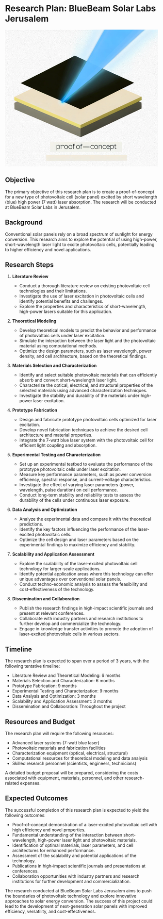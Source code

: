 # Research Plan: BlueBeam Solar Labs Jerusalem
![Layers with beam diagram](./layers_diagram.png)

## Objective
The primary objective of this research plan is to create a proof-of-concept for a new type of photovoltaic cell (solar panel) excited by short wavelength (blue) high power (7 watt) laser absorption. The research will be conducted at BlueBeam Solar Labs in Jerusalem.

## Background
Conventional solar panels rely on a broad spectrum of sunlight for energy conversion. This research aims to explore the potential of using high-power, short-wavelength laser light to excite photovoltaic cells, potentially leading to higher efficiency and novel applications.

## Research Steps

1. **Literature Review**
   - Conduct a thorough literature review on existing photovoltaic cell technologies and their limitations.
   - Investigate the use of laser excitation in photovoltaic cells and identify potential benefits and challenges.
   - Explore the properties and characteristics of short-wavelength, high-power lasers suitable for this application.

2. **Theoretical Modeling**
   - Develop theoretical models to predict the behavior and performance of photovoltaic cells under laser excitation.
   - Simulate the interaction between the laser light and the photovoltaic material using computational methods.
   - Optimize the design parameters, such as laser wavelength, power density, and cell architecture, based on the theoretical findings.

3. **Materials Selection and Characterization**
   - Identify and select suitable photovoltaic materials that can efficiently absorb and convert short-wavelength laser light.
   - Characterize the optical, electrical, and structural properties of the selected materials using advanced characterization techniques.
   - Investigate the stability and durability of the materials under high-power laser excitation.

4. **Prototype Fabrication**
   - Design and fabricate prototype photovoltaic cells optimized for laser excitation.
   - Develop novel fabrication techniques to achieve the desired cell architecture and material properties.
   - Integrate the 7-watt blue laser system with the photovoltaic cell for efficient light coupling and absorption.

5. **Experimental Testing and Characterization**
   - Set up an experimental testbed to evaluate the performance of the prototype photovoltaic cells under laser excitation.
   - Measure key performance parameters, such as power conversion efficiency, spectral response, and current-voltage characteristics.
   - Investigate the effect of varying laser parameters (power, wavelength, pulse duration) on cell performance.
   - Conduct long-term stability and reliability tests to assess the durability of the cells under continuous laser exposure.

6. **Data Analysis and Optimization**
   - Analyze the experimental data and compare it with the theoretical predictions.
   - Identify the key factors influencing the performance of the laser-excited photovoltaic cells.
   - Optimize the cell design and laser parameters based on the experimental findings to maximize efficiency and stability.

7. **Scalability and Application Assessment**
   - Explore the scalability of the laser-excited photovoltaic cell technology for larger-scale applications.
   - Identify potential application areas where this technology can offer unique advantages over conventional solar panels.
   - Conduct techno-economic analysis to assess the feasibility and cost-effectiveness of the technology.

8. **Dissemination and Collaboration**
   - Publish the research findings in high-impact scientific journals and present at relevant conferences.
   - Collaborate with industry partners and research institutions to further develop and commercialize the technology.
   - Engage in knowledge transfer activities to promote the adoption of laser-excited photovoltaic cells in various sectors.

## Timeline
The research plan is expected to span over a period of 3 years, with the following tentative timeline:
- Literature Review and Theoretical Modeling: 6 months
- Materials Selection and Characterization: 6 months
- Prototype Fabrication: 9 months
- Experimental Testing and Characterization: 9 months
- Data Analysis and Optimization: 3 months
- Scalability and Application Assessment: 3 months
- Dissemination and Collaboration: Throughout the project

## Resources and Budget
The research plan will require the following resources:
- Advanced laser systems (7-watt blue laser)
- Photovoltaic materials and fabrication facilities
- Characterization equipment (optical, electrical, structural)
- Computational resources for theoretical modeling and data analysis
- Skilled research personnel (scientists, engineers, technicians)

A detailed budget proposal will be prepared, considering the costs associated with equipment, materials, personnel, and other research-related expenses.

## Expected Outcomes
The successful completion of this research plan is expected to yield the following outcomes:
- Proof-of-concept demonstration of a laser-excited photovoltaic cell with high efficiency and novel properties.
- Fundamental understanding of the interaction between short-wavelength, high-power laser light and photovoltaic materials.
- Identification of optimal materials, laser parameters, and cell architectures for enhanced performance.
- Assessment of the scalability and potential applications of the technology.
- Publications in high-impact scientific journals and presentations at conferences.
- Collaboration opportunities with industry partners and research institutions for further development and commercialization.

The research conducted at BlueBeam Solar Labs Jerusalem aims to push the boundaries of photovoltaic technology and explore innovative approaches to solar energy conversion. The success of this project could lead to the development of next-generation solar panels with improved efficiency, versatility, and cost-effectiveness.
